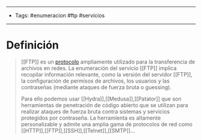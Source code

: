 --------------------
- Tags: #enumeracion #ftp #servicios 
-----------------------------
# Definición

> [[FTP]] es un [protocolo](Protocolos%20Comunes) ampliamente utilizado para la transferencia de archivos en redes. La enumeración del servicio [[FTP]] implica recopilar información relevante, como la versión del servidor [[FTP]], la configuración de permisos de archivos, los usuarios y las contraseñas (mediante ataques de fuerza bruta o guessing).
> 
> Para ello podemos usar [[Hydra]],[[Medusa]],[[Patator]] que son herramientas de penetración de código abierto que se utilizan para realizar ataques de fuerza bruta contra sistemas y servicios protegidos  por contraseña. La herramienta es altamente personalizable y admite una amplia gama de protocolos de red como [[HTTP]],[[FTP]],[[SSH]],[[Telnet]],[[SMTP]]...

